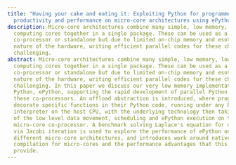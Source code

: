 ```yaml
---
title: "Having your cake and eating it: Exploiting Python for programmer
  productivity and performance on micro-core architectures using ePython"
description: Micro-core architectures combine many simple, low memory, low power
  computing cores together in a single package. These can be used as a
  co-processor or standalone but due to limited on-chip memory and esoteric
  nature of the hardware, writing efficient parallel codes for these chips is
  challenging.
abstract: Micro-core architectures combine many simple, low memory, low power
  computing cores together in a single package. These can be used as a
  co-processor or standalone but due to limited on-chip memory and esoteric
  nature of the hardware, writing efficient parallel codes for these chips is
  challenging. In this paper we discuss our very low memory implementation of
  Python, ePython, supporting the rapid development of parallel Python codes for
  these co-processors. An offload abstraction is introduced, where programmers
  decorate specific functions in their Python code, running under any Python
  interpreter on the host CPU, with the underlying technology then taking care
  of the low level data movement, scheduling and ePython execution on the
  micro-core co-processor. A benchmark solving Laplace's equation for diffusion
  via Jacobi iteration is used to explore the performance of ePython on three
  different micro-core architectures, and introduces work around native
  compilation for micro-cores and the performance advantages that this can
  provide.
---
```


